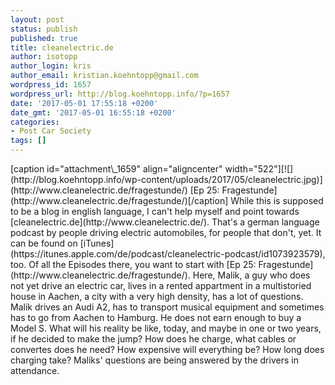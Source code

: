 ```yaml
---
layout: post
status: publish
published: true
title: cleanelectric.de
author: isotopp
author_login: kris
author_email: kristian.koehntopp@gmail.com
wordpress_id: 1657
wordpress_url: http://blog.koehntopp.info/?p=1657
date: '2017-05-01 17:55:18 +0200'
date_gmt: '2017-05-01 16:55:18 +0200'
categories:
- Post Car Society
tags: []
---
```

<p>[caption id="attachment\_1659" align="aligncenter" width="522"][![](http://blog.koehntopp.info/wp-content/uploads/2017/05/cleanelectric.jpg)](http://www.cleanelectric.de/fragestunde/) [Ep 25: Fragestunde](http://www.cleanelectric.de/fragestunde/)[/caption] While this is supposed to be a blog in english language, I can't help myself and point towards [cleanelectric.de](http://www.cleanelectric.de/). That's a german language podcast by people driving electric automobiles, for people that don't, yet. It can be found on [iTunes](https://itunes.apple.com/de/podcast/cleanelectric-podcast/id1073923579), too.<!--more--> Of all the Episodes there, you want to start with [Ep 25: Fragestunde](http://www.cleanelectric.de/fragestunde/). Here, Malik, a guy who does not yet drive an electric car, lives in a rented appartment in a multistoried house in Aachen, a city with a very high density, has a lot of questions. Malik drives an Audi A2, has to transport musical equipment and sometimes has to go from Aachen to Hamburg. He does not earn enough to buy a Model S. What will his reality be like, today, and maybe in one or two years, if he decided to make the jump? How does he charge, what cables or convertes does he need? How expensive will everything be? How long does charging take? Maliks' questions are being answered by the drivers in attendance.</p>
